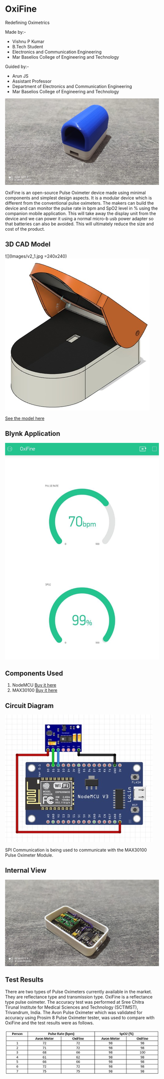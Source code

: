 # OxiFine
Redefining Oximetrics

Made by:-
- Vishnu P Kumar
- B.Tech Student
- Electronics and Communication Engineering
- Mar Baselios College of Engineering and Technology

Guided by:-
- Arun JS
- Assistant Professor
- Department of Electronics and Communication Engineering
- Mar Baselios College of Engineering and Technology

![](Images/final.jpeg)

OxiFine is an open-source Pulse Oximeter device made using minimal components and simplest design aspects. It is a modular device which is different from the conventional pulse oximeters. The makers can build the device and can monitor the pulse rate in bpm and SpO2 level in % using the companion mobile application. This will take away the display unit from the device and we can power it using a normal micro-b usb power adapter so that batteries can also be avoided. This will ultimately reduce the size and cost of the product.

## 3D CAD Model

![](Images/v2_1.jpg =240x240)  ![](Images/v2_2.jpg)

[See the model here ](https://a360.co/3g6MCbJ)

## Blynk Application

![](Images/app.jpeg)

## Components Used

1. NodeMCU [Buy it here](https://www.amazon.com/HiLetgo-Internet-Development-Wireless-Micropython/dp/B081CSJV2V/ref=sr_1_3)
2. MAX30100 [Buy it here](https://www.amazon.com/DollaTek-MAX30100-Heart-Rate-Oximeter-Pulsesensor/dp/B07DK6PF2Y/ref=sr_1_2)

## Circuit Diagram

![](Images/circuit.jpg)

SPI Communication is being used to communicate with the MAX30100 Pulse Oximeter Module.

## Internal View

![](Images/internal.jpeg)

## Test Results
There are two types of Pulse Oximeters currently available in the market. They are reflectance type and transmission type. OxiFine is a reflectance type pulse oximeter. The accuracy test was performed at Sree Chitra Tirunal Institute for Medical Sciences and Technology (SCTIMST), Trivandrum, India.
The Avon Pulse Oximeter which was validated for accuracy using Prosim 8 Pulse Oximeter tester, was used to compare with OxiFine and the test results were as follows.

![](Images/result.jpg)
